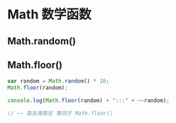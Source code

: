 # Math 数学函数

## Math.random()

## Math.floor()

```javascript
var random = Math.random() * 10;
Math.floor(random);

console.log(Math.floor(random) + ":::" + ~~random);

// ~~ 取反再取反 等同于 Math.floor()
```
